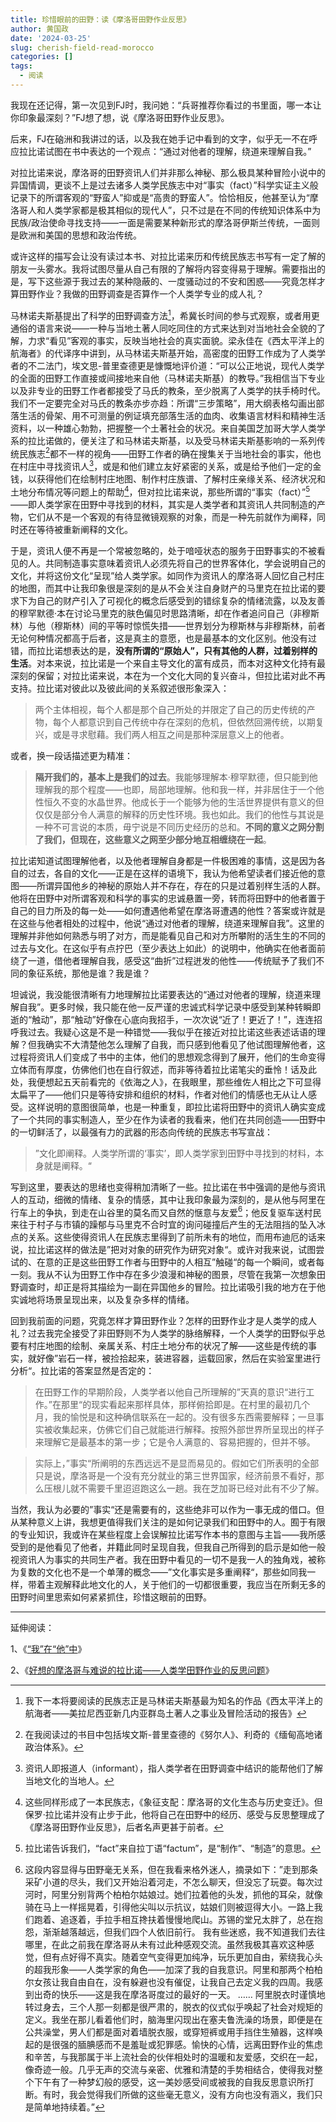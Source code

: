 ```yaml
---
title: 珍惜眼前的田野：读《摩洛哥田野作业反思》
author: 黄国政
date: '2024-03-25'
slug: cherish-field-read-morocco
categories: []
tags:
  - 阅读
---
```


<!--more-->

我现在还记得，第一次见到FJ时，我问她：“兵哥推荐你看过的书里面，哪一本让你印象最深刻？”FJ想了想，说《摩洛哥田野作业反思》。

后来，FJ在硇洲和我讲过的话，以及我在她手记中看到的文字，似乎无一不在呼应拉比诺试图在书中表达的一个观点：“通过对他者的理解，绕道来理解自我。”

对拉比诺来说，摩洛哥的田野资讯人们并非那么神秘、那么极具某种冒险小说中的异国情调，更谈不上是过去诸多人类学民族志中对“事实（fact）”科学实证主义般记录下的所谓客观的“野蛮人”抑或是“高贵的野蛮人”。恰恰相反，他甚至认为“摩洛哥人和人类学家都是极其相似的现代人”，只不过是在不同的传统知识体系中为民族/政治使命寻找支持——一面是需要某种新形式的摩洛哥伊斯兰传统，一面则是欧洲和美国的思想和政治传统。

或许这样的描写会让没有读过本书、对拉比诺来历和传统民族志书写有一定了解的朋友一头雾水。我将试图尽量从自己有限的了解将内容变得易于理解。需要指出的是，写下这些源于我过去的某种隐蔽的、一度骚动过的不安和困惑——究竟怎样才算田野作业？我做的田野调查是否算作一个人类学专业的成人礼？

马林诺夫斯基提出了科学的田野调查方法[^1]，希冀长时间的参与式观察，或者用更通俗的语言来说——一种与当地土著人同吃同住的方式来达到对当地社会全貌的了解，力求“看见”客观的事实，反映当地社会的真实面貌。梁永佳在《西太平洋上的航海者》的代译序中讲到，从马林诺夫斯基开始，高密度的田野工作成为了人类学者的不二法门，埃文思-普里查德更是慷慨地评价道：“可以公正地说，现代人类学的全面的田野工作直接或间接地来自他（马林诺夫斯基）的教导。”我相信当下专业以及非专业的田野工作者都接受了马氏的教条，至少脱离了人类学的扶手椅时代。我们不一定要完全对马氏的教条亦步亦趋：所谓“三步策略”，用大纲表格勾画出部落生活的骨架、用不可测量的例证填充部落生活的血肉、收集语言材料和精神生活资料，以一种雄心勃勃，把握整一个土著社会的状况。来自美国芝加哥大学人类学系的拉比诺做的，便关注了和马林诺夫斯基，以及受马林诺夫斯基影响的一系列传统民族志[^2]都不一样的视角——田野工作者的确在搜集关于当地社会的事实，他也在村庄中寻找资讯人[^3]，或是和他们建立友好紧密的关系，或是给予他们一定的金钱，以获得他们在绘制村庄地图、制作村庄族谱、了解村庄亲缘关系、经济状况和土地分布情况等问题上的帮助[^4]，但对拉比诺来说，那些所谓的“事实（fact）”[^5]——即人类学家在田野中寻找到的材料，其实是人类学者和其资讯人共同制造的产物，它们从不是一个客观的有待显微镜观察的对象，而是一种先前就作为阐释，同时还在等待被重新阐释的文化。

[^1]: 我下一本将要阅读的民族志正是马林诺夫斯基最为知名的作品《西太平洋上的航海者——美拉尼西亚新几内亚群岛土著人之事业及冒险活动的报告》

[^2]: 在我阅读过的书目中包括埃文斯-普里查德的《努尔人》、利奇的《缅甸高地诸政治体系》。

[^3]: 资讯人即报道人（informant），指人类学者在田野调查中结识的能帮他们了解当地文化的当地人。

[^4]: 这些同样形成了一本民族志，《象征支配：摩洛哥的文化生态与历史变迁》。但保罗·拉比诺并没有止步于此，他将自己在田野中的经历、感受与反思整理成了《摩洛哥田野作业反思》，后者名声更甚于前者。

[^5]: 拉比诺告诉我们，“fact”来自拉丁语“factum”，是“制作”、“制造”的意思。

于是，资讯人便不再是一个常被忽略的，处于喑哑状态的服务于田野事实的不被看见的人。共同制造事实意味着资讯人必须先将自己的世界客体化，学会说明自己的文化，并将这份文化“呈现”给人类学家。如同作为资讯人的摩洛哥人回忆自己村庄的地图，而其中让我印象很是深刻的是从不会关注自身财产的马里克在拉比诺的要求下为自己的财产引入了可视化的概念后感受到的错综复杂的情绪流露，以及友善的穆罕默德·本在讨论马里克的肤色偏见时思路清晰，却在作者追问自己（非穆斯林）与他（穆斯林）间的平等时惊慌失措——世界划分为穆斯林与非穆斯林，前者无论何种情况都高于后者，这是真主的意愿，也是最基本的文化区别。他没有过错，而拉比诺想表达的是，**没有所谓的“原始人”，只有其他的人群，过着别样的生活**。对本来说，拉比诺是一个来自主导文化的富有成员，而本对这种文化持有最深刻的保留；对拉比诺来说，本在为一个文化大同的复兴奋斗，但拉比诺对此不再支持。拉比诺对彼此以及彼此间的关系叙述很形象深入：

> 两个主体相视，每个人都是那个自己所处的并限定了自己的历史传统的产物，每个人都意识到自己传统中存在深刻的危机，但依然回溯传统，以期复兴，或是寻求慰藉。我们两人相互之间是那种深层意义上的他者。
> 

或者，换一段话描述更为精准：

> **隔开我们的，基本上是我们的过去**。我能够理解本·穆罕默德，但只能到他理解我的那个程度——也即，局部地理解。他和我一样，并非居住于一个他性恒久不变的水晶世界。他成长于一个能够为他的生活世界提供有意义的但仅仅是部分令人满意的解释的历史性环境。我也如此。我们的他性与其说是一种不可言说的本质，毋宁说是不同历史经历的总和。**不同的意义之网分割了我们，但现在，这些意义之网至少部分地互相缠绕在一起**。
> 

拉比诺知道试图理解他者，以及他者理解自身都是一件极困难的事情，这是因为各自的过去，各自的文化——正是在这样的语境下，我认为他希望读者们接近他的意图——所谓异国他乡的神秘的原始人并不存在，存在的只是过着别样生活的人群。他将在田野中对所谓客观和科学的事实的忠诚悬置一旁，转而将田野中的他者置于自己的目力所及的每一处——如何遭遇他希望在摩洛哥遭遇的他性？答案或许就是在这些与他者相处的过程中，他说“通过对他者的理解，绕道来理解自我”。这里的理解并非他如何熟悉与明了对方，而是能看见自己和对方所攀附的活生生的不同的过去与文化。在这似乎有点拧巴（至少表达上如此）的说明中，他确实在他者面前绕了一道，借他者理解自我，感受这“曲折”过程迸发的他性——传统赋予了我们不同的象征系统，那他是谁？我是谁？

坦诚说，我没能很清晰有力地理解拉比诺要表达的“通过对他者的理解，绕道来理解自我”。更多时候，我只能在他一反严谨的忠诚式科学记录中感受到某种转瞬即逝的“触动”，那“触动”好像在心底向我招手，一次次说“近了！更近了！”，连连招呼我过去。我疑心这是不是一种错觉——我似乎在接近对拉比诺这些表述话语的理解？但我确实不大清楚他怎么理解了自我，而只感到他看见了他试图理解他者，这过程将资讯人们变成了书中的主体，他们的思想观念得到了展开，他们的生命变得立体而有厚度，仿佛他们也在自行叙述，而非等待着拉比诺笔尖的垂怜！话及此处，我便想起五天前看完的《依海之人》，在我眼里，那些维佐人相比之下可显得太扁平了——他们只是等待安排和组织的材料，作者对他们的情感也无从让人感受。这样说明的意图很简单，也是一种重复，即拉比诺将田野中的资讯人确实变成了一个共同的事实制造人，至少在作为读者的我看来，他们在共同创造——田野中的一切鲜活了，以最强有力的武器的形态向传统的民族志书写宣战：

> ”文化即阐释。人类学所谓的‘事实’，即人类学家到田野中寻找到的材料，本身就是阐释。“
> 

写到这里，要表达的思绪也变得稍加清晰了一些。拉比诺在书中强调的是他与资讯人的互动，细微的情绪、复杂的情感，其中让我印象最为深刻的，是从他与阿里在行车上的争执，到走在山谷里的莫名而又自然的惬意与友爱[^6]；他反复驱车送村民来往于村子与市镇的躁郁与马里克不合时宜的询问碰撞后产生的无法阻挡的坠入冰点的关系。这些使得资讯人在民族志里得到了前所未有的地位，而用布迪厄的话来说，拉比诺这样的做法是”把对对象的研究作为研究对象“。或许对我来说，试图尝试的、在意的正是这些田野工作者与田野中的人相互”触碰“的每一个瞬间，或者每一刻。我从不认为田野工作中存在多少浪漫和神秘的图景，尽管在我第一次想象田野调查时，却正是将其描绘为一副在异国他乡的冒险。拉比诺吸引我的地方在于他实诚地将场景呈现出来，以及复杂多样的情绪。

[^6]: 这段内容显得与田野毫无关系，但在我看来格外迷人，摘录如下：”走到那条采矿小道的尽头，我们又开始沿着河走，不怎么聊天，但没忘了玩耍。每次过河时，阿里分别背两个柏柏尔姑娘过。她们拉着他的头发，抓他的耳朵，就像骑在马上一样摇晃着，引得他尖叫以示抗议，姑娘们则被逗得大小。一路上我们跑着、追逐着，手拉手相互搀扶着慢慢地爬山。苏锡的堂兄太胖了，总在抱怨，渐渐越落越远，但我们四个人依旧前行。
我有些迷惑，我不知道我们去往哪里，在此之前我在摩洛哥从未有过此种感观交流。虽然我极其喜欢这种感觉，但有点好得不真实。随着空气变得更加纯净，玩乐更加自由，萦绕我心头的超我形象——人类学家的角色——加深了我的自我意识。阿里和那两个柏柏尔女孩让我自由自在，没有躲避也没有催促，让我自己去定义我的四周。我感到出奇的快乐——这是我在摩洛哥度过的最好的一天。
……
阿里脱衣时谨慎地转过身去，三个人那一刻都是很严肃的，脱衣的仪式似乎唤起了社会对规矩的定义。我坐在那儿看着他们时，脑海里闪现出在塞夫鲁洗澡的场景，即便是在公共澡堂，男人们都是面对着墙脱衣服，或穿短裤或用手挡住生殖器，这样唤起的是很强的腼腆感而不是羞耻或犯罪感。愉快的心情，远离田野作业的焦虑和辛苦，与我那属于半上流社会的伙伴相处时的温暖和友爱感，交织在一起，像奇迹一般。几乎无声的交流与亲密、优雅和清楚的手势相结合，使得我对整个下午有了一种梦幻般的感受，这一美妙感受间或被我的自我反思意识所打断。有时，我会觉得我们所做的这些毫无意义，没有方向也没有涵义，我们只是简单地持续着。”

回到我前面的问题，究竟怎样才算田野作业？怎样的田野作业才是人类学的成人礼？过去我完全接受了非田野则不为人类学的脉络解释，一个人类学的田野似乎总要有村庄地图的绘制、亲属关系、村庄土地分布的状况了解——这些是传统的事实，就好像”岩石一样，被捡拾起来，装进容器，运载回家，然后在实验室里进行分析“。拉比诺的答案显然是否定的：

> 在田野工作的早期阶段，人类学者以他自己所理解的”天真的意识“进行工作。”在那里“的现实看起来那样具体，那样俯拾即是。在村里的最初几个月，我的愉悦是和这种确信联系在一起的。没有很多东西需要解释；一旦事实被收集起来，仿佛它们自己就能进行解释。按照外部世界所呈现出的样子来理解它是最基本的第一步；它是令人满意的、容易把握的，但并不够。
> 

> 实际上，”事实“所阐明的东西远远不是显而易见的。假如它们所表明的全部只是说，摩洛哥是一个没有充分就业的第三世界国家，经济前景不看好，那么压根儿就不需要千里迢迢跑这么一趟。我在芝加哥已经对此有不少了解。
> 

当然，我认为必要的”事实“还是需要有的，这些绝非可以作为一事无成的借口。但从某种意义上讲，我想更值得我们关注的是如何记录我们和田野中的人。囿于有限的专业知识，我或许在某些程度上会误解拉比诺写作本书的意图与主旨——我所感受到的是他看见了他者，并籍此同时呈现自我，但我自己所得到的启示是如他一般视资讯人为事实的共同生产者。我在田野中看见的一切不是我一人的独角戏，被称为复数的文化也不是一个单薄的概念——”文化事实是多重阐释“，那些如同我一样，带着主观解释此地文化的人，关于他们的一切都很重要，我应当在所剩无多的田野时间里思索如何紧紧抓住，珍惜这眼前的田野。

---

延伸阅读：

1、《[“我”在“他”中](https://www.lifeweek.com.cn/h5/article/detail.do?artId=150689)》

2、《[好想的摩洛哥与难说的拉比诺——人类学田野作业的反思问题](https://book.douban.com/subject/1836616/discussion/16681444/)》